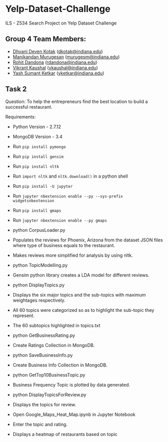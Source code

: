 # Yelp-Dataset-Challenge
ILS - Z534 Search Project on Yelp Dataset Challenge

## Group 4 Team Members:
* [Dhvani Deven Kotak](https://github.com/dhvanikotak) (dkotak@indiana.edu)  
* [Manikandan Murugesan](https://github.com/manikandan5) (murugesm@indiana.edu)  
* [Rohit Dandona](https://github.com/rohitdandona) (rdandona@indiana.edu)  
* [Vikrant Kaushal](https://github.com/KaushalVikrant) (vkaushal@indiana.edu)  
* [Yash Sumant Ketkar](https://github.com/yashketkar) (yketkar@indiana.edu)

## Task 2

Question: To help the entrepreneurs find the best location to build a successful restaurant.

Requirements:
- Python Version - 2.7.12
- MongoDB Version - 3.4
- Run `pip install pymongo`
- Run `pip install gensim`
- Run `pip install nltk`
- Run `import nltk` and `nltk.download()` in a python shell
- Run `pip install -U jupyter`
- Run `jupyter nbextension enable --py --sys-prefix widgetsnbextension`
- Run `pip install gmaps`
- Run `jupyter nbextension enable --py gmaps`

- python CorpusLoader.py
 - Populates the reviews for Phoenix, Arizona from the dataset JSON files where type of business equals to the restaurant.
 - Makes reviews more simplified for analysis by using nltk.

- python TopicModelling.py
 - Gensim python library creates a LDA model for different reviews.

- python DisplayTopics.py
 - Displays the six major topics and the sub-topics with maximum weightages respectively.
 - All 60 topics were categorized so as to highlight the sub-topic they represent.
 - The 60 subtopics highlighted in topics.txt

- python GetBusinessRating.py
 - Create Ratings Collection in MongoDB.

- python SaveBusinessInfo.py
 - Create Business Info Collection in MongoDB.

- python GetTop10BusinessTopic.py
 - Business Frequency Topic is plotted by data generated.

- python DisplayTopicsForReview.py
 - Displays the topics for review.

- Open Google_Maps_Heat_Map.ipynb in Jupyter Notebook
 - Enter the topic and rating.
 - Displays a heatmap of restaurants based on topic
